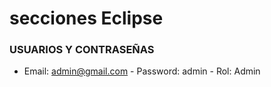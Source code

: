 # secciones Eclipse

### USUARIOS Y CONTRASEÑAS

- Email: admin@gmail.com - Password: admin - Rol: Admin
